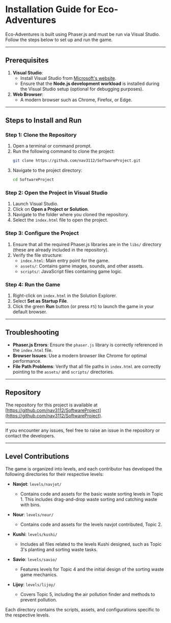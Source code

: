 
# Installation Guide for Eco-Adventures

Eco-Adventures is built using Phaser.js and must be run via Visual Studio. Follow the steps below to set up and run the game.

---

## Prerequisites
1. **Visual Studio**:
   - Install Visual Studio from [Microsoft's website](https://visualstudio.microsoft.com/).
   - Ensure that the **Node.js development workload** is installed during the Visual Studio setup (optional for debugging purposes).
2. **Web Browser**:
   - A modern browser such as Chrome, Firefox, or Edge.

---

## Steps to Install and Run

### Step 1: Clone the Repository
1. Open a terminal or command prompt.
2. Run the following command to clone the project:
   ```bash
   git clone https://github.com/nav3112/SoftwareProject.git
   ```
3. Navigate to the project directory:
   ```bash
   cd SoftwareProject
   ```

### Step 2: Open the Project in Visual Studio
1. Launch Visual Studio.
2. Click on **Open a Project or Solution**.
3. Navigate to the folder where you cloned the repository.
4. Select the `index.html` file to open the project.

### Step 3: Configure the Project
1. Ensure that all the required Phaser.js libraries are in the `libs/` directory (these are already included in the repository).
2. Verify the file structure:
   - `index.html`: Main entry point for the game.
   - `assets/`: Contains game images, sounds, and other assets.
   - `scripts/`: JavaScript files containing game logic.

### Step 4: Run the Game
1. Right-click on `index.html` in the Solution Explorer.
2. Select **Set as Startup File**.
3. Click the green **Run** button (or press `F5`) to launch the game in your default browser.

---

## Troubleshooting
- **Phaser.js Errors**: Ensure the `phaser.js` library is correctly referenced in the `index.html` file.
- **Browser Issues**: Use a modern browser like Chrome for optimal performance.
- **File Path Problems**: Verify that all file paths in `index.html` are correctly pointing to the `assets/` and `scripts/` directories.

---

## Repository
The repository for this project is available at [https://github.com/nav3112/SoftwareProject](https://github.com/nav3112/SoftwareProject).

---

If you encounter any issues, feel free to raise an issue in the repository or contact the developers.


---

## Level Contributions
The game is organized into levels, and each contributor has developed the following directories for their respective levels:

- **Navjot**: `levels/navjot/`
  - Contains code and assets for the basic waste sorting levels in Topic 1. This includes drag-and-drop waste sorting and catching waste with bins.

- **Nour**: `levels/nour/`
  - Contains code and assets for the levels navjot contributed, Topic 2.

- **Kushi**: `levels/kushi/`
  - Includes all files related to the levels Kushi designed, such as Topic 3's planting and sorting waste tasks.

- **Savio**: `levels/savio/`
  - Features levels for Topic 4 and the initial design of the sorting waste game mechanics.

- **Lijoy**: `levels/lijoy/`
  - Covers Topic 5, including the air pollution finder and methods to prevent pollution.

Each directory contains the scripts, assets, and configurations specific to the respective levels.

